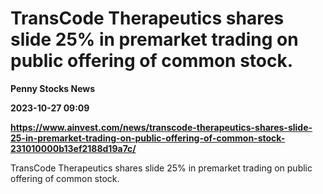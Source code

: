 # TransCode Therapeutics shares slide 25% in premarket trading on public offering of common stock.
**Penny Stocks News**

**2023-10-27 09:09**

**https://www.ainvest.com/news/transcode-therapeutics-shares-slide-25-in-premarket-trading-on-public-offering-of-common-stock-231010000b13ef2188d19a7c/**

TransCode Therapeutics shares slide 25% in premarket trading on public offering of common stock.